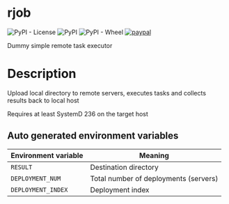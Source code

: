 # rjob

![PyPI - License](https://img.shields.io/pypi/l/rjob.svg)
![PyPI](https://img.shields.io/pypi/v/rjob.svg)
![PyPI - Wheel](https://img.shields.io/pypi/wheel/rjob.svg)
[![paypal](https://www.paypalobjects.com/en_US/i/btn/btn_donateCC_LG.gif)](https://www.paypal.com/cgi-bin/webscr?cmd=_s-xclick&hosted_button_id=4UKBSN5HVB3Y8&source=url)

Dummy simple remote task executor

# Description

Upload local directory to remote servers, executes tasks and collects
results back to local host

Requires at least SystemD 236 on the target host

## Auto generated environment variables

|Environment variable| Meaning                               |
|--------------------|---------------------------------------|
| `RESULT`           | Destination directory                 |
| `DEPLOYMENT_NUM`   | Total number of deployments (servers) |
| `DEPLOYMENT_INDEX` | Deployment index                      |